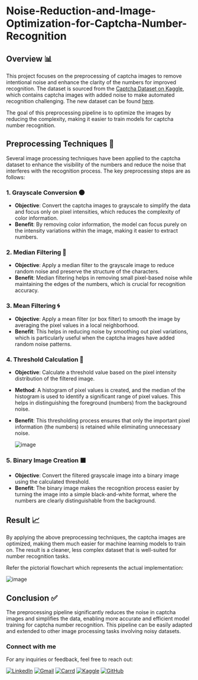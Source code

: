 # Noise-Reduction-and-Image-Optimization-for-Captcha-Number-Recognition

## Overview 📊

This project focuses on the preprocessing of captcha images to remove intentional noise and enhance the clarity of the numbers for improved recognition. The dataset is sourced from the [Captcha Dataset on Kaggle](https://www.kaggle.com/datasets/huthayfahodeb/captcha-dataset/data), which contains captcha images with added noise to make automated recognition challenging. The new dataset can be found [here](https://www.kaggle.com/datasets/theiturhs/captcha-image-preprocessing-for-number-recognition/data).

The goal of this preprocessing pipeline is to optimize the images by reducing the complexity, making it easier to train models for captcha number recognition.

## Preprocessing Techniques 🔧

Several image processing techniques have been applied to the captcha dataset to enhance the visibility of the numbers and reduce the noise that interferes with the recognition process. The key preprocessing steps are as follows:

### 1. **Grayscale Conversion** 🌑
   - **Objective**: Convert the captcha images to grayscale to simplify the data and focus only on pixel intensities, which reduces the complexity of color information.
   - **Benefit**: By removing color information, the model can focus purely on the intensity variations within the image, making it easier to extract numbers.

### 2. **Median Filtering** 🧹
   - **Objective**: Apply a median filter to the grayscale image to reduce random noise and preserve the structure of the characters.
   - **Benefit**: Median filtering helps in removing small pixel-based noise while maintaining the edges of the numbers, which is crucial for recognition accuracy.

### 3. **Mean Filtering** 🌀
   - **Objective**: Apply a mean filter (or box filter) to smooth the image by averaging the pixel values in a local neighborhood.
   - **Benefit**: This helps in reducing noise by smoothing out pixel variations, which is particularly useful when the captcha images have added random noise patterns.

### 4. **Threshold Calculation** 🔲
   - **Objective**: Calculate a threshold value based on the pixel intensity distribution of the filtered image.
   - **Method**: A histogram of pixel values is created, and the median of the histogram is used to identify a significant range of pixel values. This helps in distinguishing the foreground (numbers) from the background noise.
   - **Benefit**: This thresholding process ensures that only the important pixel information (the numbers) is retained while eliminating unnecessary noise.


     ![image](https://github.com/user-attachments/assets/d7046256-e4ab-4042-831b-960fb3f7c229)




### 5. **Binary Image Creation** ⬛
   - **Objective**: Convert the filtered grayscale image into a binary image using the calculated threshold.
   - **Benefit**: The binary image makes the recognition process easier by turning the image into a simple black-and-white format, where the numbers are clearly distinguishable from the background.

## Result 📈

By applying the above preprocessing techniques, the captcha images are optimized, making them much easier for machine learning models to train on. The result is a cleaner, less complex dataset that is well-suited for number recognition tasks.

Refer the pictorial flowchart which represents the actual implementation:

![image](https://github.com/user-attachments/assets/98283d83-7248-4978-9e56-4aaf3a08c358)


## Conclusion ✅

The preprocessing pipeline significantly reduces the noise in captcha images and simplifies the data, enabling more accurate and efficient model training for captcha number recognition. This pipeline can be easily adapted and extended to other image processing tasks involving noisy datasets.

### Connect with me
For any inquiries or feedback, feel free to reach out:

[![LinkedIn](https://img.shields.io/badge/LinkedIn-0077B5?style=for-the-badge&logo=linkedin&logoColor=white)](https://www.linkedin.com/in/shrutikshrivastava/)
[![Gmail](https://img.shields.io/badge/Gmail-D14836?style=for-the-badge&logo=gmail&logoColor=white)](mailto:shrutishrivastava22ss@gmail.com)
[![Carrd](https://img.shields.io/badge/carrd-000000?style=for-the-badge&logo=carrd&logoColor=white)](https://theiturhs.carrd.co/)
[![Kaggle](https://img.shields.io/badge/kaggle-0077B5?style=for-the-badge&logo=kaggle&logoColor=white)](https://www.kaggle.com/theiturhs)
[![GitHub](https://img.shields.io/badge/github-000000?style=for-the-badge&logo=github&logoColor=white)](https://github.com/theiturhs)
